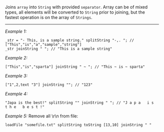 Joins `array` into `String` with provided `separator`. Array can be of mixed types, all elements will be converted to `String` prior to joining, but the fastest operation is on the array of `Strings`.


---
*Example 1:*
```sqf
_str = "- This, is a sample string." splitString "-,. "; // ["This","is","a","sample","string"]
_str joinString " "; // "This is a sample string"
```

*Example 2:*
```sqf
["This","is","sparta"] joinString " ~ "; // "This ~ is ~ sparta"
```

*Example 3:*
```sqf
["1",2,text "3"] joinString ""; // "123"
```

*Example 4:*
```sqf
"Japa is the best!" splitString "" joinString " "; // "J a p a   i s   t h e   b e s t !"
```

*Example 5:*
Remove all \r\n from file:

```sqf
loadFile "somefile.txt" splitString toString [13,10] joinString " "
```